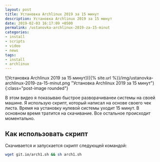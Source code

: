 ```yaml
---
layout: post
title: Установка Archlinux 2019 за 15 минут
description: Установка Archlinux 2019 за 15 минут
date: 2019-02-03 16:17:09 +0500
permalink: /ustanovka-archlinux-2019-za-15-minut
categories: 
- install
- scripts
- video
- news
tags:
- install
- archlinux
---
```

![Установка Archlinux 2019 за 15 минут]({{% site.url %}}/img/ustanovka-archlinux-2019-za-15-minut.png "Установка Archlinux 2019 за 15 минут"){:class="post-image rounded"}

В этом видео я показываю быстрое разворачиванеи системы на своей машине.
Я использую скрипт, который написал на основе своего чек листа. Время на установку нулевой системы уходит 15 минут. В основном время тратится на скачивание. Все остальное происходит моментально.

## Как использовать скрипт

Скачивается и запускается скрипт следующей командой:
```sh
wget git.io/arch1.sh && sh arch1.sh
```


